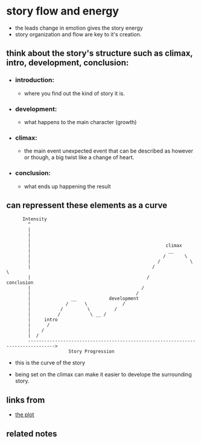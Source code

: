 # story flow and energy
- the leads change in emotion gives the story energy
- story organization and flow are key to it's creation.

## think about the story's structure such as climax, intro, development, conclusion:
- ### introduction:
    - where you find out the kind of story it is.
- ### development:
    - what happens to the main character (growth)
- ### climax:
    - the main event unexpected event that can be described 
      as however or though, a big twist like a change of heart.
- ### conclusion:
    - what ends up happening the result

## can repressent these elements as a curve

```
      Intensity
        ^
        |
        |
        |
        |                                                  climax
        |                                                   __        
        |                                                 /       \               
        |                                               /           \     
        |                                             /               \
        |                                           /             conclusion
        |                                         /                    
        |                                       /                       
        |               __            development                      
        |             /      \             /
        |           /         \         /          
        |          /           \ __ /         
        |     intro                   
        |      /                                                   
        |    /                         
        |  /
        -------------------------------------------------------------------------------->
                       Story Progression

```

- this is the curve of the story

- being set on the climax can make it easier
  to develope the surrounding story.


## links from
- [the plot](the-plot.md)

## related notes
